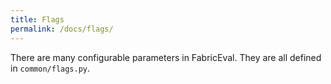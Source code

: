 ```yaml
---
title: Flags
permalink: /docs/flags/
---
```


There are many configurable parameters in FabricEval. They are all defined in
`common/flags.py`.
